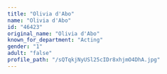 ```yaml
---
title: "Olivia d'Abo"
name: "Olivia d'Abo"
id: "46423"
original_name: "Olivia d'Abo"
known_for_department: "Acting"
gender: "1"
adult: "false"
profile_path: "/sQTqkjNyUSl25cIDr8xhjmO4DhA.jpg"
---
```

